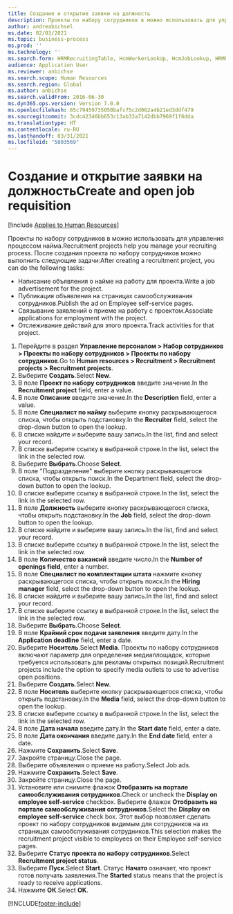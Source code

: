 ```yaml
---
title: Создание и открытие заявки на должность
description: Проекты по набору сотрудников в можно использовать для управления процессом найма.
author: andreabichsel
ms.date: 02/03/2021
ms.topic: business-process
ms.prod: ''
ms.technology: ''
ms.search.form: HRMRecruitingTable, HcmWorkerLookUp, HcmJobLookup, HRMRecruitingMedia, HRMRecruitingJobAd, HcmPersonnelManagementWorkspace
audience: Application User
ms.reviewer: anbichse
ms.search.scope: Human Resources
ms.search.region: Global
ms.author: anbichse
ms.search.validFrom: 2016-06-30
ms.dyn365.ops.version: Version 7.0.0
ms.openlocfilehash: 65c79459735050bafc75c2d062a4b21ed3ddf479
ms.sourcegitcommit: 3cdc42346bb653c13ab33a7142dbb7969f1f6dda
ms.translationtype: HT
ms.contentlocale: ru-RU
ms.lasthandoff: 03/31/2021
ms.locfileid: "5803569"
---
```

# <a name="create-and-open-job-requisition"></a><span data-ttu-id="44d90-103">Создание и открытие заявки на должность</span><span class="sxs-lookup"><span data-stu-id="44d90-103">Create and open job requisition</span></span>

[!include [Applies to Human Resources](../includes/applies-to-hr.md)]

<span data-ttu-id="44d90-104">Проекты по набору сотрудников в можно использовать для управления процессом найма.</span><span class="sxs-lookup"><span data-stu-id="44d90-104">Recruitment projects help you manage your recruiting process.</span></span> <span data-ttu-id="44d90-105">После создания проекта по набору сотрудников можно выполнить следующие задачи:</span><span class="sxs-lookup"><span data-stu-id="44d90-105">After creating a recruitment project, you can do the following tasks:</span></span>

- <span data-ttu-id="44d90-106">Написание объявления о найме на работу для проекта.</span><span class="sxs-lookup"><span data-stu-id="44d90-106">Write a job advertisement for the project.</span></span>
- <span data-ttu-id="44d90-107">Публикация объявления на страницах самообслуживания сотрудников.</span><span class="sxs-lookup"><span data-stu-id="44d90-107">Publish the ad on Employee self-service pages.</span></span>
- <span data-ttu-id="44d90-108">Связывание заявлений о приеме на работу с проектом.</span><span class="sxs-lookup"><span data-stu-id="44d90-108">Associate applications for employment with the project.</span></span>
- <span data-ttu-id="44d90-109">Отслеживание действий для этого проекта.</span><span class="sxs-lookup"><span data-stu-id="44d90-109">Track activities for that project.</span></span> 

1. <span data-ttu-id="44d90-110">Перейдите в раздел **Управление персоналом > Набор сотрудников > Проекты по набору сотрудников > Проекты по набору сотрудников**.</span><span class="sxs-lookup"><span data-stu-id="44d90-110">Go to **Human resources > Recruitment > Recruitment projects > Recruitment projects**.</span></span>
2. <span data-ttu-id="44d90-111">Выберите **Создать**.</span><span class="sxs-lookup"><span data-stu-id="44d90-111">Select **New**.</span></span>
3. <span data-ttu-id="44d90-112">В поле **Проект по набору сотрудников** введите значение.</span><span class="sxs-lookup"><span data-stu-id="44d90-112">In the **Recruitment project** field, enter a value.</span></span>
4. <span data-ttu-id="44d90-113">В поле **Описание** введите значение.</span><span class="sxs-lookup"><span data-stu-id="44d90-113">In the **Description** field, enter a value.</span></span>
5. <span data-ttu-id="44d90-114">В поле **Специалист по найму** выберите кнопку раскрывающегося списка, чтобы открыть подстановку.</span><span class="sxs-lookup"><span data-stu-id="44d90-114">In the **Recruiter** field, select the drop-down button to open the lookup.</span></span>
6. <span data-ttu-id="44d90-115">В списке найдите и выберите вашу запись.</span><span class="sxs-lookup"><span data-stu-id="44d90-115">In the list, find and select your record.</span></span>
7. <span data-ttu-id="44d90-116">В списке выберите ссылку в выбранной строке.</span><span class="sxs-lookup"><span data-stu-id="44d90-116">In the list, select the link in the selected row.</span></span>
8. <span data-ttu-id="44d90-117">Выберите **Выбрать**.</span><span class="sxs-lookup"><span data-stu-id="44d90-117">Choose **Select**.</span></span>
9. <span data-ttu-id="44d90-118">В поле "Подразделение" выберите кнопку раскрывающегося списка, чтобы открыть поиск.</span><span class="sxs-lookup"><span data-stu-id="44d90-118">In the Department field, select the drop-down button to open the lookup.</span></span>
10. <span data-ttu-id="44d90-119">В списке выберите ссылку в выбранной строке.</span><span class="sxs-lookup"><span data-stu-id="44d90-119">In the list, select the link in the selected row.</span></span>
11. <span data-ttu-id="44d90-120">В поле **Должность** выберите кнопку раскрывающегося списка, чтобы открыть подстановку.</span><span class="sxs-lookup"><span data-stu-id="44d90-120">In the **Job** field, select the drop-down button to open the lookup.</span></span>
12. <span data-ttu-id="44d90-121">В списке найдите и выберите вашу запись.</span><span class="sxs-lookup"><span data-stu-id="44d90-121">In the list, find and select your record.</span></span>
13. <span data-ttu-id="44d90-122">В списке выберите ссылку в выбранной строке.</span><span class="sxs-lookup"><span data-stu-id="44d90-122">In the list, select the link in the selected row.</span></span>
14. <span data-ttu-id="44d90-123">В поле **Количество вакансий** введите число.</span><span class="sxs-lookup"><span data-stu-id="44d90-123">In the **Number of openings field**, enter a number.</span></span>
15. <span data-ttu-id="44d90-124">В поле **Специалист по комплектации штата** нажмите кнопку раскрывающегося списка, чтобы открыть поиск.</span><span class="sxs-lookup"><span data-stu-id="44d90-124">In the **Hiring manager** field, select the drop-down button to open the lookup.</span></span>
16. <span data-ttu-id="44d90-125">В списке найдите и выберите вашу запись.</span><span class="sxs-lookup"><span data-stu-id="44d90-125">In the list, find and select your record.</span></span>
17. <span data-ttu-id="44d90-126">В списке выберите ссылку в выбранной строке.</span><span class="sxs-lookup"><span data-stu-id="44d90-126">In the list, select the link in the selected row.</span></span>
18. <span data-ttu-id="44d90-127">Выберите **Выбрать**.</span><span class="sxs-lookup"><span data-stu-id="44d90-127">Choose **Select**.</span></span>
19. <span data-ttu-id="44d90-128">В поле **Крайний срок подачи заявления** введите дату.</span><span class="sxs-lookup"><span data-stu-id="44d90-128">In the **Application deadline** field, enter a date.</span></span>
20. <span data-ttu-id="44d90-129">Выберите **Носитель**.</span><span class="sxs-lookup"><span data-stu-id="44d90-129">Select **Media**.</span></span> <span data-ttu-id="44d90-130">Проекты по набору сотрудников включают параметр для определения медиаплощадок, которые требуется использовать для рекламы открытых позиций.</span><span class="sxs-lookup"><span data-stu-id="44d90-130">Recruitment projects include the option to specify media outlets to use to advertise open positions.</span></span>  
21. <span data-ttu-id="44d90-131">Выберите **Создать**.</span><span class="sxs-lookup"><span data-stu-id="44d90-131">Select **New**.</span></span>
22. <span data-ttu-id="44d90-132">В поле **Носитель** выберите кнопку раскрывающегося списка, чтобы открыть подстановку.</span><span class="sxs-lookup"><span data-stu-id="44d90-132">In the **Media** field, select the drop-down button to open the lookup.</span></span>
23. <span data-ttu-id="44d90-133">В списке выберите ссылку в выбранной строке.</span><span class="sxs-lookup"><span data-stu-id="44d90-133">In the list, select the link in the selected row.</span></span>
24. <span data-ttu-id="44d90-134">В поле **Дата начала** введите дату.</span><span class="sxs-lookup"><span data-stu-id="44d90-134">In the **Start date** field, enter a date.</span></span>
25. <span data-ttu-id="44d90-135">В поле **Дата окончания** введите дату.</span><span class="sxs-lookup"><span data-stu-id="44d90-135">In the **End date** field, enter a date.</span></span>
26. <span data-ttu-id="44d90-136">Нажмите **Сохранить**.</span><span class="sxs-lookup"><span data-stu-id="44d90-136">Select **Save**.</span></span>
27. <span data-ttu-id="44d90-137">Закройте страницу.</span><span class="sxs-lookup"><span data-stu-id="44d90-137">Close the page.</span></span>
28. <span data-ttu-id="44d90-138">Выберите объявления о приеме на работу.</span><span class="sxs-lookup"><span data-stu-id="44d90-138">Select Job ads.</span></span>
29. <span data-ttu-id="44d90-139">Нажмите **Сохранить**.</span><span class="sxs-lookup"><span data-stu-id="44d90-139">Select **Save**.</span></span>
30. <span data-ttu-id="44d90-140">Закройте страницу.</span><span class="sxs-lookup"><span data-stu-id="44d90-140">Close the page.</span></span>
31. <span data-ttu-id="44d90-141">Установите или снимите флажок **Отобразить на портале самообслуживания сотрудников**.</span><span class="sxs-lookup"><span data-stu-id="44d90-141">Check or uncheck the **Display on employee self-service** checkbox.</span></span> <span data-ttu-id="44d90-142">Выберите флажок **Отобразить на портале самообслуживания сотрудников**.</span><span class="sxs-lookup"><span data-stu-id="44d90-142">Select the **Display on employee self-service** check box.</span></span> <span data-ttu-id="44d90-143">Этот выбор позволяет сделать проект по набору сотрудников видимым для сотрудников на их страницах самообслуживания сотрудников.</span><span class="sxs-lookup"><span data-stu-id="44d90-143">This selection makes the recruitment project visible to employees on their Employee self-service pages.</span></span>
32. <span data-ttu-id="44d90-144">Выберите **Статус проекта по набору сотрудников**.</span><span class="sxs-lookup"><span data-stu-id="44d90-144">Select **Recruitment project status**.</span></span>
33. <span data-ttu-id="44d90-145">Выберите **Пуск**.</span><span class="sxs-lookup"><span data-stu-id="44d90-145">Select **Start**.</span></span> <span data-ttu-id="44d90-146">Статус **Начато** означает, что проект готов получать заявления.</span><span class="sxs-lookup"><span data-stu-id="44d90-146">The **Started** status means that the project is ready to receive applications.</span></span>  
34. <span data-ttu-id="44d90-147">Нажмите **ОК**.</span><span class="sxs-lookup"><span data-stu-id="44d90-147">Select **OK**.</span></span>

[!INCLUDE[footer-include](../includes/footer-banner.md)]